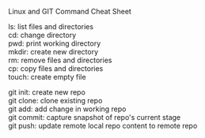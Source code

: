 Linux and GIT Command Cheat Sheet  

ls: list files and directories  
cd: change directory  
pwd: print working directory  
mkdir: create new directory  
rm: remove files and directories  
cp: copy files and directories  
touch: create empty file  

git init: create new repo  
git clone: clone existing repo  
git add: add change in working repo  
git commit: capture snapshot of repo's current stage  
git push: update remote local repo content to remote repo  
